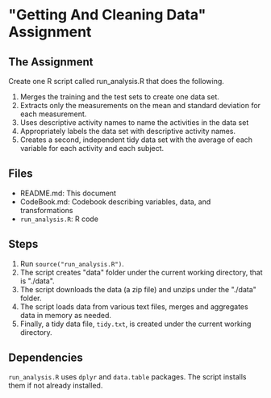# "Getting And Cleaning Data" Assignment

## The Assignment

Create one R script called run_analysis.R that does the following.

1. Merges the training and the test sets to create one data set.
2. Extracts only the measurements on the mean and standard deviation for each measurement.
3. Uses descriptive activity names to name the activities in the data set
4. Appropriately labels the data set with descriptive activity names.
5. Creates a second, independent tidy data set with the average of each variable for each activity and each subject.
   
## Files 
* README.md: This document
* CodeBook.md: Codebook describing variables, data, and transformations
* ```run_analysis.R```: R code

## Steps 

1. Run ```source("run_analysis.R")```. 
2. The script creates "data" folder under the current working directory, that is "./data".
3. The script downloads the data (a zip file) and unzips under the "./data" folder.
4. The script loads data from various text files, merges and aggregates data  in memory as needed.
4. Finally, a tidy data file, ```tidy.txt```, is created under the current working directory.

## Dependencies

```run_analysis.R``` uses ```dplyr``` and ```data.table``` packages. The script installs them if not already installed.
